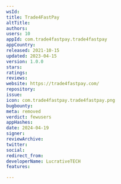 ```yaml
---
wsId: 
title: Trade4FastPay
altTitle: 
authors: 
users: 10
appId: com.trade4fastpay.trade4fastpay
appCountry: 
released: 2021-10-15
updated: 2023-04-15
version: 1.0.0
stars: 
ratings: 
reviews: 
website: https://trade4fastpay.com/
repository: 
issue: 
icon: com.trade4fastpay.trade4fastpay.png
bugbounty: 
meta: removed
verdict: fewusers
appHashes: 
date: 2024-04-19
signer: 
reviewArchive: 
twitter: 
social: 
redirect_from: 
developerName: LucrativeTECH
features: 

---
```


